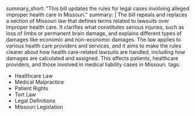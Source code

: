 summary_short: "This bill updates the rules for legal cases involving alleged improper health care in Missouri."
summary: |
  The bill repeals and replaces a section of Missouri law that defines terms related to lawsuits over improper health care. It clarifies what constitutes serious injuries, such as loss of limbs or permanent brain damage, and explains different types of damages like economic and non-economic damages. The law applies to various health care providers and services, and it aims to make the rules clearer about how health care-related lawsuits are handled, including how damages are calculated and assigned. This affects patients, healthcare providers, and those involved in medical liability cases in Missouri.
tags:
  - Healthcare Law
  - Medical Malpractice
  - Patient Rights
  - Tort Law
  - Legal Definitions
  - Missouri Legislation

